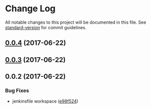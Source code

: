 # Change Log

All notable changes to this project will be documented in this file. See [standard-version](https://github.com/conventional-changelog/standard-version) for commit guidelines.

<a name="0.0.4"></a>
## [0.0.4](https://github.com/denouche/iot-admin-front/compare/v0.0.3...v0.0.4) (2017-06-22)



<a name="0.0.3"></a>
## [0.0.3](https://github.com/denouche/iot-admin-front/compare/v0.0.2...v0.0.3) (2017-06-22)



<a name="0.0.2"></a>
## 0.0.2 (2017-06-22)


### Bug Fixes

* jenkinsfile workspace ([e98f524](https://github.com/denouche/iot-admin-front/commit/e98f524))
